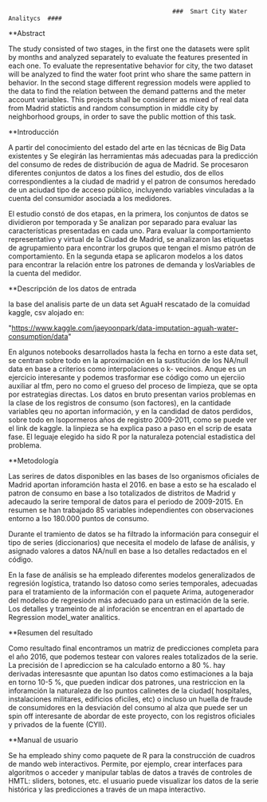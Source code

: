 
                                                  ###  Smart City Water Analitycs  ####
                                                  
                                                  

**Abstract

The study consisted of two stages, in the first one the datasets were split by months and analyzed separately to evaluate the features presented in each one. To evaluate the representative behavior for city, the two dataset will be analyzed to find the water foot print who share the same pattern in behavior. In the second stage different regression models were applied to the data to find the relation between the demand patterns and the meter account variables. This projects shall be considerer as mixed of real data from Madrid statictis and random consumption in middle city by neighborhood groups, in order to save the public mottion of this task.

**Introducción

A partir del conocimiento del estado del arte en las técnicas de Big Data existentes y Se elegirán las herramientas más adecuadas para la predicción del consumo de redes de distribución de agua de Madrid. Se procesaron diferentes conjuntos de datos a los fines del estudio, dos de ellos correspondientes a la ciudad de madrid y el patron de consumos heredado de un aciudad tipo de acceso público, incluyendo variables vinculadas a la cuenta del consumidor asociada a los medidores. 

El estudio constó de dos etapas, en la primera, los conjuntos de datos se dividieron por temporada y Se analizan por separado para evaluar las características presentadas en cada uno. Para evaluar la comportamiento representativo y virtual de la Ciudad de Madrid, se analizaron las etiquetas de agrupamiento para encontrar los grupos que tengan el mismo patrón de comportamiento. En la segunda etapa se aplicaron modelos a los datos para encontrar la relación entre los patrones de demanda y losVariables de la cuenta del medidor.

**Descripción de los datos de entrada

la base del analisis parte de un data set AguaH rescatado de la comuidad kaggle, csv alojado en:

"https://www.kaggle.com/jaeyoonpark/data-imputation-aguah-water-consumption/data"

En algunos notebooks desarrollados hasta la fecha en torno a este data set, se centran sobre todo en la aproximación en la sustitución de los NA/null data en base a criterios como interpolaciones o k- vecinos. Anque es un ejercicio interesante y podemos trasformar ese código
como un ejerciio auxiliar al tfm, pero no como el grueso del proceso de limpieza, que se opta por estrategias directas. Los datos en bruto presentan varios problemas en la clase de los registros de consumo (son factores), en la cantidade variables qeu no aportan información, y 
en la candidad de datos perdidos, sobre todo en lsopormeros años de registro 2009-2011, como se puede ver el link de kaggle. la linpieza se ha explica paso a paso en el scrip de esata fase. El leguaje elegido ha sido R por la naturaleza potencial estadistica del problema.

**Metodología

Las serires de datos disponibles en las bases de lso organismos oficiales de Madrid aportan inforamción hasta el 2016. en base a esto se ha escalado el patron de consumo en base a lso totalizados de distritos de Madrid y adecaudo la serire temporal de datos para el periodo
de 2009-2015. En resumen se han trabajado 85 variables independientes con observaciones entorno a lso 180.000 puntos de consumo.

Durante el tramiento de datos se ha filtrado la información para conseguir el tipo de series (diccionarios) que necesita el modelo de lafase de análisis, y asignado valores a datos NA/null en base a lso detalles redactados en el código.

En la fase de análisis se ha empleado diferentes modelos generalizados de regresión logística, tratando lso datoso como series temporales, adecuadas para el tratamiento de la información con el paquete Arima, autogenerador del modelso de regresioón más adecuado para un estimación de la serie. Los detalles y trameinto de al inforación se encentran en el apartado de Regression model_water analitics.

**Resumen del resultado

Como resultado final encontramos un matriz de predicciones completa para el año 2016, que podemos testear con valores reales totalizados de la serie. La precisión de l aprediccion se ha calculado entorno a 80 %. hay derivadas interesasnte que apuntan lso datos como estimaciones a la baja en torno 10-5 %, que pueden indicar dos patrones, una restriccion en la inforamción la naturaleza de lso puntos calinetes de la ciudad( hospitales, instalaciones militares, edificios oficiles, etc) o incluso un huella de fraude de consumidores en la desviación del consumo al alza que puede ser un spin off interesante de abordar de este proyecto, con los registros oficiales y privados de la fuente (CYII).

**Manual de usuario

Se ha empleado shiny como paquete de R para la construcción de cuadros de mando web interactivos. Permite, por ejemplo, crear interfaces para algoritmos o acceder y manipular tablas de datos a través de controles de HMTL: sliders, botones, etc. el usuario puede visualizar los datos de la serie histórica y las predicciones a través de un mapa interactivo.











